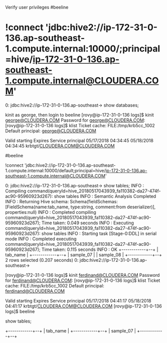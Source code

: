 Verify user privileges
#beeline   
# !connect 'jdbc:hive2://ip-172-31-0-136.ap-southeast-1.compute.internal:10000/;principal=hive/ip-172-31-0-136.ap-southeast-1.compute.internal@CLOUDERA.COM'
0: jdbc:hive2://ip-172-31-0-136.ap-southeast-> show databases;

kinit as george, then login to beeline
[rovy@ip-172-31-0-136 logs]$ kinit george@CLOUDERA.COM
Password for george@CLOUDERA.COM:
[rovy@ip-172-31-0-136 logs]$ klist
Ticket cache: FILE:/tmp/krb5cc_1002
Default principal: george@CLOUDERA.COM

Valid starting Expires Service principal
05/17/2018 04:34:45 05/18/2018 04:34:45 krbtgt/CLOUDERA.COM@CLOUDERA.COM

#beeline

!connect 'jdbc:hive2://ip-172-31-0-136.ap-southeast-1.compute.internal:10000/default;principal=hive/ip-172-31-0-136.ap-southeast-1.compute.internal@CLOUDERA.COM'

0: jdbc:hive2://ip-172-31-0-136.ap-southeast-> show tables;
INFO : Compiling command(queryId=hive_20180517043939_fa110382-da27-474f-ac90-95960923d267): show tables
INFO : Semantic Analysis Completed
INFO : Returning Hive schema: Schema(fieldSchemas:[FieldSchema(name:tab_name, type:string, comment:from deserializer)], properties:null)
INFO : Completed compiling command(queryId=hive_20180517043939_fa110382-da27-474f-ac90-95960923d267); Time taken: 0.049 seconds
INFO : Executing command(queryId=hive_20180517043939_fa110382-da27-474f-ac90-95960923d267): show tables
INFO : Starting task [Stage-0:DDL] in serial mode
INFO : Completed executing command(queryId=hive_20180517043939_fa110382-da27-474f-ac90-95960923d267); Time taken: 0.115 seconds
INFO : OK
+------------+--+
| tab_name |
+------------+--+
| sample_07 |
| sample_08 |
+------------+--+
2 rows selected (0.207 seconds)
0: jdbc:hive2://ip-172-31-0-136.ap-southeast->

[rovy@ip-172-31-0-136 logs]$ kinit ferdinand@CLOUDERA.COM
Password for ferdinand@CLOUDERA.COM:
[rovy@ip-172-31-0-136 logs]$ klist
Ticket cache: FILE:/tmp/krb5cc_1002
Default principal: ferdinand@CLOUDERA.COM

Valid starting Expires Service principal
05/17/2018 04:41:17 05/18/2018 04:41:17 krbtgt/CLOUDERA.COM@CLOUDERA.COM
[rovy@ip-172-31-0-136 logs]$ beeline

show tables;

+------------+--+
| tab_name |
+------------+--+
| sample_07 |
+------------+--+



